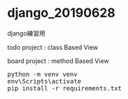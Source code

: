 # django_20190628
django練習用

todo project : class Based View

board project : method Based View

<pre>
python -m venv venv
env\Scripts\activate
pip install -r requirements.txt
</pre>
